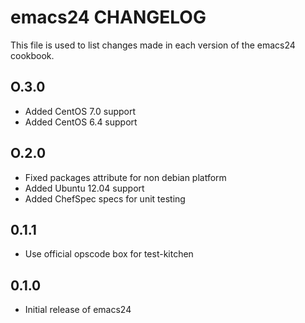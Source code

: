 emacs24 CHANGELOG
=================

This file is used to list changes made in each version of the emacs24 cookbook.

O.3.0
-----
- Added CentOS 7.0 support
- Added CentOS 6.4 support

O.2.0
-----
- Fixed packages attribute for non debian platform
- Added Ubuntu 12.04 support
- Added ChefSpec specs for unit testing

0.1.1
-----
- Use official opscode box for test-kitchen

0.1.0
-----
- Initial release of emacs24
